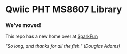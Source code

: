 # Qwiic PHT MS8607 Library

### We've moved!

This repo has a new home over at [SparkFun](https://github.com/sparkfun/SparkFun_PHT_MS8607_Arduino_Library)


_"So long, and thanks for all the fish."_
_(Douglas Adams)_
